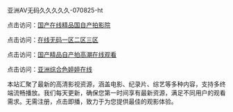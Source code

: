 亚洲AV无码久久久久久-070825-ht

点击访问：<a href="https://heiliaoxwd5i8.pages.dev">国产在线精品国自产拍影院</a>

点击访问：<a href="https://heiliaowt0d7p.pages.dev">在线无码一区二区三区</a>

点击访问：<a href="https://heiliaoga6s9v.pages.dev">国产精品自产拍高潮在线观看</a>

点击访问：<a href="https://heiliaoow5kzm.pages.dev">亚洲综合色婷婷在线</a>

本站汇聚了最新的高清影视资源，涵盖电影、纪录片、综艺等多种内容，支持多终端流畅播放。我们每天更新，确保您第一时间享有最新资源，满足不同用户的观看需求。无需注册，点击即播，致力于为您提供最佳的观影体验。

<span style="display:none;">[Canonical link](https://github.com/phuong20250708/phuong7 ）</span>

